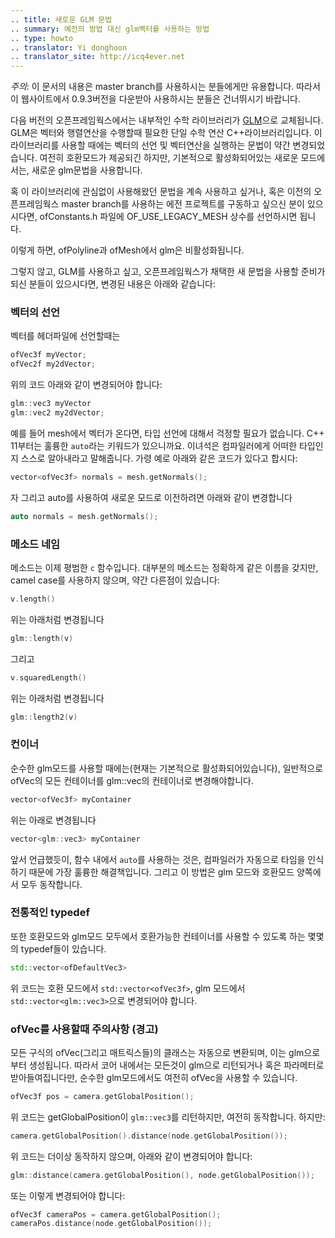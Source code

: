```yaml
---
.. title: 새로운 GLM 문법 
.. summary: 예전의 방법 대신 glm벡터를 사용하는 방법
.. type: howto
.. translator: Yi donghoon
.. translator_site: http://icq4ever.net
---
```


*주의*: 이 문서의 내용은 master branch를 사용하시는 분들에게만 유용합니다. 따라서 이 웹사이트에서 0.9.3버전을 다운받아 사용하시는 분들은 건너뛰시기 바랍니다.

다음 버전의 오픈프레임웍스에서는 내부적인 수학 라이브러리가 [GLM](http://glm.g.trunc.net)으로 교체됩니다. GLM은 벡터와 행렬연산을 수행할때 필요한 단일 수학 연산 C++라이브러리입니다. 이 라이브러리를 사용할 때에는  벡터의 선언 및 벡터연산을 실행하는 문법이 약간 변경되었습니다. 여전히 호환모드가 제공되긴 하지만, 기본적으로 활성화되어있는 새로운 모드에서는, 새로운 glm문법을 사용합니다.

혹 이 라이브러리에 관심없이 사용해왔던 문법을 계속 사용하고 싶거나, 혹은 이전의 오픈프레임웍스 master branch를 사용하는 에전 프로젝트를 구동하고 싶으신 분이 있으시다면, ofConstants.h 파일에 OF_USE_LEGACY_MESH 상수를 선언하시면 됩니다.

이렇게 하면, ofPolyline과 ofMesh에서 glm은 비활성화됩니다.

그렇지 않고, GLM를 사용하고 싶고, 오픈프레임웍스가 채택한 새 문법을 사용할 준비가 되신 분들이 있으시다면, 변경된 내용은 아래와 같습니다:

### 벡터의 선언

벡터를 헤더파일에 선언할때는

```c++
ofVec3f myVector;
ofVec2f my2dVector;
```

위의 코드 아래와 같이 변경되어야 합니다:

```c++
glm::vec3 myVector
glm::vec2 my2dVector;
```

예를 들어 mesh에서 벡터가 온다면, 타입 선언에 대해서 걱정할 필요가 없습니다. C++ 11부터는 훌륭한 `auto`라는 키워드가 있으니까요. 이녀석은 컴파일러에게 어떠한 타입인지 스스로 알아내라고 말해줍니다. 가령 예로 아래와 같은 코드가 있다고 합시다:

```c++
vector<ofVec3f> normals = mesh.getNormals();
```

자 그리고 auto를 사용하여 새로운 모드로 이전하려면 아래와 같이 변경합니다

```c++
auto normals = mesh.getNormals();
```

### 메소드 네임

메소드는 이제 평범한 `c` 함수입니다. 대부분의 메소드는 정확하게 같은 이름을 갖지만, camel case를 사용하지 않으며, 약간 다른점이 있습니다:

```c++
v.length()
```

위는 아래처럼 변경됩니다

```c++
glm::length(v)
```

그리고

```c++
v.squaredLength()
``` 

위는 아래처럼 변경됩니다 

```c++
glm::length2(v)
```

### 컨이너

순수한 glm모드를 사용할 때에는(현재는 기본적으로 활성화되어있습니다), 일반적으로 ofVec의 모든 컨테이너를 glm::vec의 컨테이너로 변경해야합니다.

```c++
vector<ofVec3f> myContainer
``` 

위는 아래로 변경됩니다

```c++
vector<glm::vec3> myContainer
```

앞서 언급했듯이, 함수 내에서 `auto`를 사용하는 것은, 컴파일러가 자동으로 타임을 인식하기 때문에 가장 훌륭한 해결책입니다. 그리고 이 방법은 glm 모드와 호환모드 양쪽에서 모두 동작합니다.  

### 전통적인 typedef

또한 호환모드와 glm모드 모두에서 호환가능한 컨테이너를 사용할 수 있도록 하는 몇몇의 typedef들이 있습니다.

```c++
std::vector<ofDefaultVec3>
```
위 코드는 호환 모드에서 `std::vector<ofVec3f>`, 
glm 모드에서 `std::vector<glm::vec3>`으로 변경되어야 합니다.

### ofVec를 사용할때 주의사항 (경고)

모든 구식의 ofVec(그리고 매트릭스들)의 클래스는 자동으로 변환되며, 이는 glm으로부터 생성됩니다. 따라서 코어 내에서는 모든것이 glm으로 리턴되거나 혹은 파라메터로 받아들여집니다만, 순수한 glm모드에서도 여전히 ofVec을 사용할 수 있습니다.

```c++
ofVec3f pos = camera.getGlobalPosition();
```

위 코드는 getGlobalPosition이 `glm::vec3`를 리턴하지만, 여전히 동작합니다. 하지만:

```c++
camera.getGlobalPosition().distance(node.getGlobalPosition());
```

위 코드는 더이상 동작하지 않으며, 아래와 같이 변경되어야 합니다:

```c++
glm::distance(camera.getGlobalPosition(), node.getGlobalPosition());
```

또는 이렇게 변경되어야 합니다:

```c++
ofVec3f cameraPos = camera.getGlobalPosition();
cameraPos.distance(node.getGlobalPosition());
```
